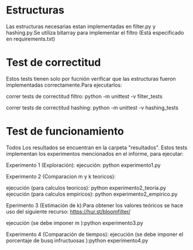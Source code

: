 # Estructuras
Las  estructuras necesarias estan implementadas en filter.py  y hashing.py.Se utiliza bitarray para implementar el filtro (Está especificado en requirements.txt)

# Test de correctitud
Estos tests tienen solo por fucnión verificar que las estructuras fueron implementadas correctamente.Para ejecutarlos:

correr tests de correctitud filtro:  python -m  unittest -v filter_tests

correr tests de correctitud hashing:  python -m  unittest -v  hashing_tests

# Test de funcionamiento
Todos Los resultados se encuentran en la carpeta "resultados".
Estos tests implementan los experimentos  mencionados  en el informe, para ejecutar:

Experimento 1 (Exploración):
ejecución: python experimento1.py

Experimento 2 (Comparacion m y k teoricos):

ejecución (para calculos teoricos): python experimento2_teoria.py
ejecución (para calculos empiricos): python experimento2_empirico.py

Eperimento 3 (Estimación de k):Para obtener los valores teóricos se hace uso del siguiente recurso: 
https://hur.st/bloomfilter/

ejecución (se debe imponer m ):python experimento3.py

Experimento 4 (Comparación de tiempos):
ejecución (se debe imponer el porcentaje  de busq infructuosas ):python experimento4.py


